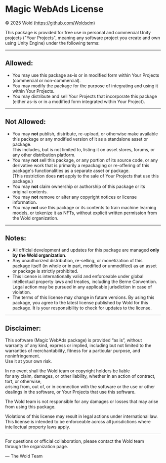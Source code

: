 # Magic WebAds License  
© 2025 Wold (https://github.com/Woldsdm)

This package is provided for free use in personal and commercial Unity projects ("Your Projects", meaning any software project you create and own using Unity Engine) under the following terms:

---

## Allowed:
- You may use this package as-is or in modified form within Your Projects (commercial or non-commercial).
- You may modify the package for the purpose of integrating and using it within Your Projects.
- You may distribute and sell Your Projects that incorporate this package (either as-is or in a modified form integrated within Your Project).

---

## Not Allowed:
- You may **not** publish, distribute, re-upload, or otherwise make available this package or any modified version of it as a standalone asset or package.  
  This includes, but is not limited to, listing it on asset stores, forums, or any other distribution platform.
- You may **not** sell this package, or any portion of its source code, or any derivative work that is primarily a repackaging or re-offering of this package's functionalities as a separate asset or package.  
  (This restriction does **not** apply to the sale of Your Projects that use this package.)
- You may **not** claim ownership or authorship of this package or its original contents.
- You may **not** remove or alter any copyright notices or license information.
- You may **not** use this package or its contents to train machine learning models, or tokenize it as NFTs, without explicit written permission from the Wold organization.

---

## Notes:
- All official development and updates for this package are managed **only by the Wold organization**.
- Any unauthorized distribution, re-selling, or monetization of this package itself (in whole or in part, modified or unmodified) as an asset or package is strictly prohibited.
- This license is internationally valid and enforceable under global intellectual property laws and treaties, including the Berne Convention. Legal action may be pursued in any applicable jurisdiction in case of violation.
- The terms of this license may change in future versions. By using this package, you agree to the latest license published by Wold for this package. It is your responsibility to check for updates to the license.

---

## Disclaimer:
This software (Magic WebAds package) is provided “as is”, without warranty of any kind, express or implied, including but not limited to the warranties of merchantability, fitness for a particular purpose, and noninfringement.  
Use it at your own risk.

In no event shall the Wold team or copyright holders be liable  
for any claim, damages, or other liability, whether in an action of contract, tort, or otherwise,  
arising from, out of, or in connection with the software or the use or other dealings in the software, or Your Projects that use this software.

The Wold team is not responsible for any damages or losses that may arise from using this package.

Violations of this license may result in legal actions under international law. This license is intended to be enforceable across all jurisdictions where intellectual property laws apply.

---

For questions or official collaboration, please contact the Wold team through the organization page.

— The Wold Team